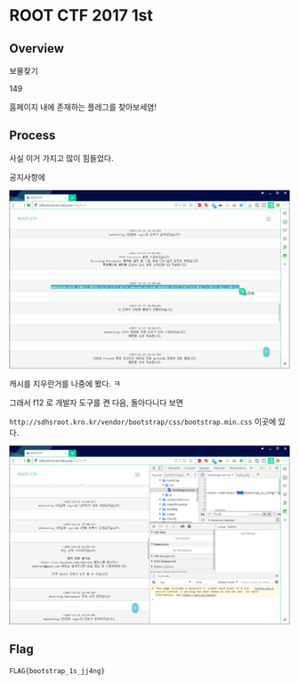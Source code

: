 # ROOT CTF 2017 1st
## Overview
보물찾기

149

홈페이지 내에 존재하는 플레그를 찾아보세염!

## Process

사실 이거 가지고 많이 힘들었다.

공지사항에

![Notice](./Notice.PNG)

캐시를 지우란거를 나중에 봤다. ㅋ


그래서 f12 로 개발자 도구를 켠 다음, 돌아다니다 보면

`http://sdhsroot.kro.kr/vendor/bootstrap/css/bootstrap.min.css` 이곳에 있다.

![Process1](./Process1.PNG)


## Flag

`FLAG{bootstrap_1s_jj4ng}`